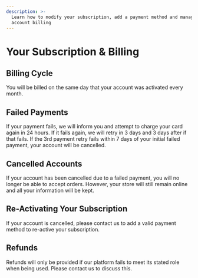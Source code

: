 ```yaml
---
description: >-
  Learn how to modify your subscription, add a payment method and manage your
  account billing
---
```


# Your Subscription & Billing

## Billing Cycle

You will be billed on the same day that your account was activated every month.

## Failed Payments

If your payment fails, we will inform you and attempt to charge your card again in 24 hours. If it fails again, we will retry in 3 days and 3 days after if that fails. If the 3rd payment retry fails within 7 days of your initial failed payment, your account will be cancelled.

## Cancelled Accounts

If your account has been cancelled due to a failed payment, you will no longer be able to accept orders. However, your store will still remain online and all your information will be kept.

## Re-Activating Your Subscription

If your account is cancelled, please contact us to add a valid payment method to re-active your subscription.

## Refunds

Refunds will only be provided if our platform fails to meet its stated role when being used. Please contact us to discuss this.


